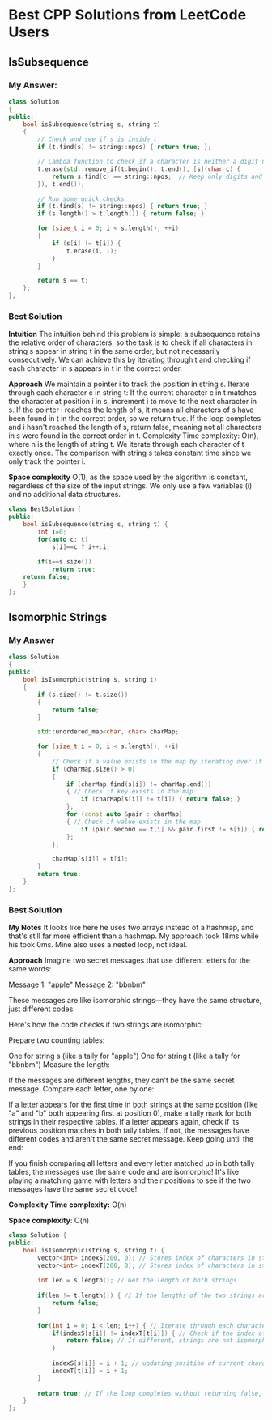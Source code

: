 # Best CPP Solutions from LeetCode Users

## IsSubsequence
### My Answer:
```cpp
class Solution
{
public:
	bool isSubsequence(string s, string t)
	{
		// Check and see if s is inside t
		if (t.find(s) != string::npos) { return true; };

		// Lambda function to check if a character is neither a digit nor alphabetic
		t.erase(std::remove_if(t.begin(), t.end(), [s](char c) {
			return s.find(c) == string::npos;  // Keep only digits and alphabetic characters
		}), t.end());

		// Run some quick checks
		if (t.find(s) != string::npos) { return true; }
		if (s.length() > t.length()) { return false; }

		for (size_t i = 0; i < s.length(); ++i)
		{
			if (s[i] != t[i]) {
				t.erase(i, 1);
			}
		}

		return s == t;
	};
};
```
### Best Solution
**Intuition**
The intuition behind this problem is simple: a subsequence retains the relative order of characters, so the task is to check if all characters in string s appear in string t in the same order, but not necessarily consecutively. We can achieve this by iterating through t and checking if each character in s appears in t in the correct order.

**Approach**
We maintain a pointer i to track the position in string s.
Iterate through each character c in string t:
If the current character c in t matches the character at position i in s, increment i to move to the next character in s.
If the pointer i reaches the length of s, it means all characters of s have been found in t in the correct order, so we return true.
If the loop completes and i hasn't reached the length of s, return false, meaning not all characters in s were found in the correct order in t.
Complexity
Time complexity: O(n), where n is the length of string t. We iterate through each character of t exactly once. The comparison with string s takes constant time since we only track the pointer i.

**Space complexity**
O(1), as the space used by the algorithm is constant, regardless of the size of the input strings. We only use a few variables (i) and no additional data structures.

```cpp
class BestSolution {
public:
    bool isSubsequence(string s, string t) {
        int i=0;
        for(auto c: t)
            s[i]==c ? i++:i;
        
        if(i==s.size())
            return true;
    return false;
    }
};
```

## Isomorphic Strings
### My Answer
```cpp
class Solution
{
public:
	bool isIsomorphic(string s, string t)
	{
		if (s.size() != t.size())
		{
			return false;
		}

		std::unordered_map<char, char> charMap;

		for (size_t i = 0; i < s.length(); ++i)
		{
			// Check if a value exists in the map by iterating over it
			if (charMap.size() > 0)
			{
				if (charMap.find(s[i]) != charMap.end())
				{ // Check if key exists in the map.
					if (charMap[s[i]] != t[i]) { return false; }
				};
				for (const auto &pair : charMap)
				{ // Check if value exists in the map.
					if (pair.second == t[i] && pair.first != s[i]) { return false; }
				};
			};

			charMap[s[i]] = t[i];
		}
		return true;
	}
};
```

### Best Solution
**My Notes**
It looks like here he uses two arrays instead of a hashmap, and that's still far more efficient than a hashmap.
My approach took 18ms while his took 0ms. Mine also uses a nested loop, not ideal.

**Approach**
Imagine two secret messages that use different letters for the same words:

Message 1: "apple"
Message 2: "bbnbm"

These messages are like isomorphic strings—they have the same structure, just different codes.

Here's how the code checks if two strings are isomorphic:

Prepare two counting tables:

One for string s (like a tally for "apple")
One for string t (like a tally for "bbnbm")
Measure the length:

If the messages are different lengths, they can't be the same secret message.
Compare each letter, one by one:

If a letter appears for the first time in both strings at the same position (like "a" and "b" both appearing first at position 0), make a tally mark for both strings in their respective tables.
If a letter appears again, check if its previous position matches in both tally tables. If not, the messages have different codes and aren't the same secret message.
Keep going until the end:

If you finish comparing all letters and every letter matched up in both tally tables, the messages use the same code and are isomorphic!
It's like playing a matching game with letters and their positions to see if the two messages have the same secret code!

**Complexity**
**Time complexity:**
O(n)

**Space complexity**:
O(n)

```cpp
class Solution {
public:
    bool isIsomorphic(string s, string t) {
        vector<int> indexS(200, 0); // Stores index of characters in string s
        vector<int> indexT(200, 0); // Stores index of characters in string t
        
        int len = s.length(); // Get the length of both strings
        
        if(len != t.length()) { // If the lengths of the two strings are different, they can't be isomorphic
            return false;
        }
        
        for(int i = 0; i < len; i++) { // Iterate through each character of the strings
            if(indexS[s[i]] != indexT[t[i]]) { // Check if the index of the current character in string s is different from the index of the corresponding character in string t
                return false; // If different, strings are not isomorphic
            }
            
            indexS[s[i]] = i + 1; // updating position of current character
            indexT[t[i]] = i + 1;
        }
        
        return true; // If the loop completes without returning false, strings are isomorphic
    }
};
```